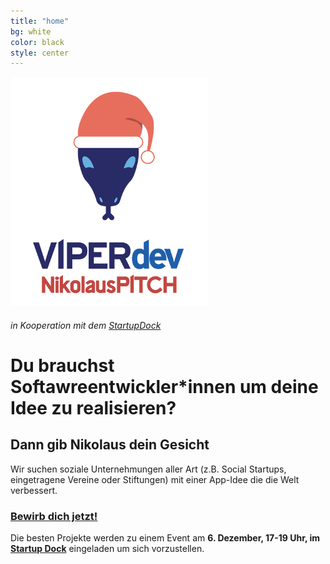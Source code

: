 ```yaml
---
title: "home"
bg: white
color: black
style: center
---
```


![ViperDanta](img/vipersantawobg.png)
###### in Kooperation mit dem [StartupDock](https://startupdock.de/)
<div class="block-slogan">
<h1><span>Du brauchst Softawreentwickler*innen um deine Idee zu realisieren?</span></h1>
</div>
<div class="block-slogan">
<h2><span>Dann gib Nikolaus dein Gesicht</span></h2>
</div>


Wir suchen soziale Unternehmungen aller Art (z.B. Social Startups, eingetragene Vereine oder Stiftungen) mit einer App-Idee die die Welt verbessert.

### [Bewirb dich jetzt!](#bewerbung)

Die besten Projekte werden zu einem Event am __6. Dezember, 17-19 Uhr, im [Startup Dock](https://goo.gl/maps/F3P3nDiwwoD2)__ eingeladen um sich vorzustellen.

